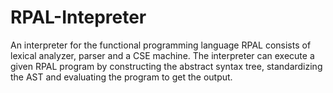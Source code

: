 # RPAL-Intepreter

An interpreter for the functional programming language RPAL consists of lexical analyzer, parser and a CSE machine. The interpreter can execute a given RPAL program by constructing the abstract syntax tree, standardizing the AST and evaluating the program to get the output.

